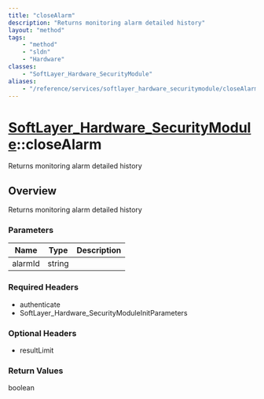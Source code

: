 ```yaml
---
title: "closeAlarm"
description: "Returns monitoring alarm detailed history"
layout: "method"
tags:
    - "method"
    - "sldn"
    - "Hardware"
classes:
    - "SoftLayer_Hardware_SecurityModule"
aliases:
    - "/reference/services/softlayer_hardware_securitymodule/closeAlarm"
---
```

# [SoftLayer_Hardware_SecurityModule](/reference/services/SoftLayer_Hardware_SecurityModule)::closeAlarm

Returns monitoring alarm detailed history


## Overview 
Returns monitoring alarm detailed history 

### Parameters 
|Name | Type | Description |
| --- | --- | --- |
|alarmId| string| |


### Required Headers
* authenticate
* SoftLayer_Hardware_SecurityModuleInitParameters

### Optional Headers
* resultLimit

### Return Values
boolean

